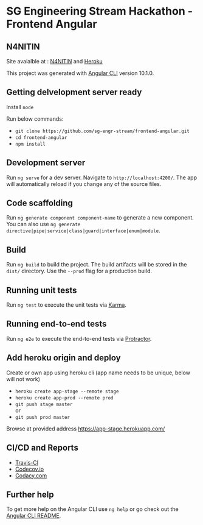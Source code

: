 # SG Engineering Stream Hackathon - Frontend Angular

## N4NITIN
Site avaialble at : [N4NITIN](http://www.n4nit.in/) and [Heroku](https://short-url-front-prod.herokuapp.com/)

This project was generated with [Angular CLI](https://github.com/angular/angular-cli) version 10.1.0.

## Getting delvelopment server ready
Install `node`

Run below commands:
- `git clone https://github.com/sg-engr-stream/frontend-angular.git`
- `cd frontend-angular`
- `npm install`


## Development server

Run `ng serve` for a dev server. Navigate to `http://localhost:4200/`. The app will automatically reload if you change any of the source files.

## Code scaffolding

Run `ng generate component component-name` to generate a new component. You can also use `ng generate directive|pipe|service|class|guard|interface|enum|module`.

## Build

Run `ng build` to build the project. The build artifacts will be stored in the `dist/` directory. Use the `--prod` flag for a production build.

## Running unit tests

Run `ng test` to execute the unit tests via [Karma](https://karma-runner.github.io).

## Running end-to-end tests

Run `ng e2e` to execute the end-to-end tests via [Protractor](http://www.protractortest.org/).

## Add heroku origin and deploy
Create or own app using heroku cli (app name needs to be unique, below will not work)
- `heroku create app-stage --remote stage`
- `heroku create app-prod --remote prod`
- `git push stage master` 
<br>or
- `git push prod master`

Browse at provided address https://app-stage.herokuapp.com/  

## CI/CD and Reports
- [Travis-CI](https://travis-ci.com/github/sg-engr-stream/frontend-angular)
- [Codecov.io](https://codecov.io/gh/sg-engr-stream/frontend-angular)
- [Codacy.com](https://app.codacy.com/gh/sg-engr-stream/frontend-angular/dashboard)

## Further help

To get more help on the Angular CLI use `ng help` or go check out the [Angular CLI README](https://github.com/angular/angular-cli/blob/master/README.md).
